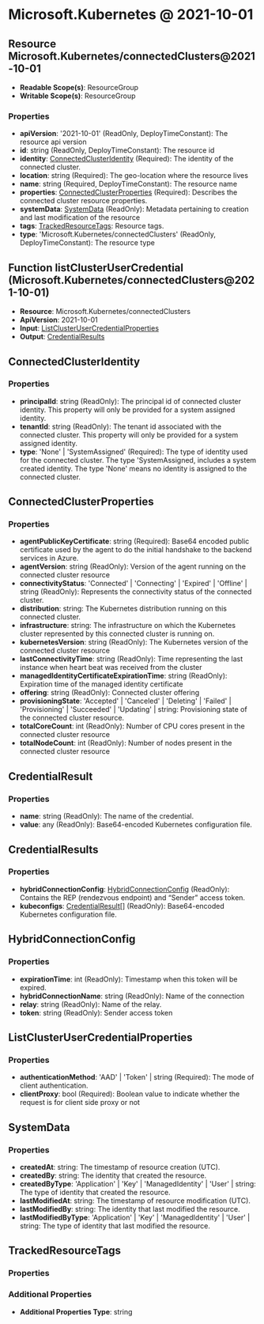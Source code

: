 # Microsoft.Kubernetes @ 2021-10-01

## Resource Microsoft.Kubernetes/connectedClusters@2021-10-01
* **Readable Scope(s)**: ResourceGroup
* **Writable Scope(s)**: ResourceGroup
### Properties
* **apiVersion**: '2021-10-01' (ReadOnly, DeployTimeConstant): The resource api version
* **id**: string (ReadOnly, DeployTimeConstant): The resource id
* **identity**: [ConnectedClusterIdentity](#connectedclusteridentity) (Required): The identity of the connected cluster.
* **location**: string (Required): The geo-location where the resource lives
* **name**: string (Required, DeployTimeConstant): The resource name
* **properties**: [ConnectedClusterProperties](#connectedclusterproperties) (Required): Describes the connected cluster resource properties.
* **systemData**: [SystemData](#systemdata) (ReadOnly): Metadata pertaining to creation and last modification of the resource
* **tags**: [TrackedResourceTags](#trackedresourcetags): Resource tags.
* **type**: 'Microsoft.Kubernetes/connectedClusters' (ReadOnly, DeployTimeConstant): The resource type

## Function listClusterUserCredential (Microsoft.Kubernetes/connectedClusters@2021-10-01)
* **Resource**: Microsoft.Kubernetes/connectedClusters
* **ApiVersion**: 2021-10-01
* **Input**: [ListClusterUserCredentialProperties](#listclusterusercredentialproperties)
* **Output**: [CredentialResults](#credentialresults)

## ConnectedClusterIdentity
### Properties
* **principalId**: string (ReadOnly): The principal id of connected cluster identity. This property will only be provided for a system assigned identity.
* **tenantId**: string (ReadOnly): The tenant id associated with the connected cluster. This property will only be provided for a system assigned identity.
* **type**: 'None' | 'SystemAssigned' (Required): The type of identity used for the connected cluster. The type 'SystemAssigned, includes a system created identity. The type 'None' means no identity is assigned to the connected cluster.

## ConnectedClusterProperties
### Properties
* **agentPublicKeyCertificate**: string (Required): Base64 encoded public certificate used by the agent to do the initial handshake to the backend services in Azure.
* **agentVersion**: string (ReadOnly): Version of the agent running on the connected cluster resource
* **connectivityStatus**: 'Connected' | 'Connecting' | 'Expired' | 'Offline' | string (ReadOnly): Represents the connectivity status of the connected cluster.
* **distribution**: string: The Kubernetes distribution running on this connected cluster.
* **infrastructure**: string: The infrastructure on which the Kubernetes cluster represented by this connected cluster is running on.
* **kubernetesVersion**: string (ReadOnly): The Kubernetes version of the connected cluster resource
* **lastConnectivityTime**: string (ReadOnly): Time representing the last instance when heart beat was received from the cluster
* **managedIdentityCertificateExpirationTime**: string (ReadOnly): Expiration time of the managed identity certificate
* **offering**: string (ReadOnly): Connected cluster offering
* **provisioningState**: 'Accepted' | 'Canceled' | 'Deleting' | 'Failed' | 'Provisioning' | 'Succeeded' | 'Updating' | string: Provisioning state of the connected cluster resource.
* **totalCoreCount**: int (ReadOnly): Number of CPU cores present in the connected cluster resource
* **totalNodeCount**: int (ReadOnly): Number of nodes present in the connected cluster resource

## CredentialResult
### Properties
* **name**: string (ReadOnly): The name of the credential.
* **value**: any (ReadOnly): Base64-encoded Kubernetes configuration file.

## CredentialResults
### Properties
* **hybridConnectionConfig**: [HybridConnectionConfig](#hybridconnectionconfig) (ReadOnly): Contains the REP (rendezvous endpoint) and “Sender” access token.
* **kubeconfigs**: [CredentialResult](#credentialresult)[] (ReadOnly): Base64-encoded Kubernetes configuration file.

## HybridConnectionConfig
### Properties
* **expirationTime**: int (ReadOnly): Timestamp when this token will be expired.
* **hybridConnectionName**: string (ReadOnly): Name of the connection
* **relay**: string (ReadOnly): Name of the relay.
* **token**: string (ReadOnly): Sender access token

## ListClusterUserCredentialProperties
### Properties
* **authenticationMethod**: 'AAD' | 'Token' | string (Required): The mode of client authentication.
* **clientProxy**: bool (Required): Boolean value to indicate whether the request is for client side proxy or not

## SystemData
### Properties
* **createdAt**: string: The timestamp of resource creation (UTC).
* **createdBy**: string: The identity that created the resource.
* **createdByType**: 'Application' | 'Key' | 'ManagedIdentity' | 'User' | string: The type of identity that created the resource.
* **lastModifiedAt**: string: The timestamp of resource modification (UTC).
* **lastModifiedBy**: string: The identity that last modified the resource.
* **lastModifiedByType**: 'Application' | 'Key' | 'ManagedIdentity' | 'User' | string: The type of identity that last modified the resource.

## TrackedResourceTags
### Properties
### Additional Properties
* **Additional Properties Type**: string


